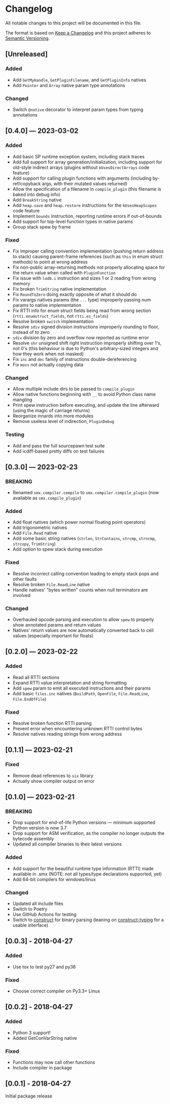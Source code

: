 # Changelog
All notable changes to this project will be documented in this file.

The format is based on [Keep a Changelog](http://keepachangelog.com/en/1.0.0/)
and this project adheres to [Semantic Versioning](http://semver.org/spec/v2.0.0.html).


## [Unreleased]
### Added
 - Add `GetMyHandle`, `GetPluginFilename`, and `GetPluginInfo` natives
 - Add `Pointer` and `Array` native param type annotations

### Changed
 - Switch `@native` decorator to interpret param types from typing annotations


## [0.4.0] — 2023-03-02
### Added
 - Add basic SP runtime exception system, including stack traces
 - Add full support for array generation/initialization, including support for old-style indirect arrays (plugins without `kUsesDirectArrays` code feature)
 - Add support for calling plugin functions with arguments (including by-ref/copyback args, with their mutated values returned)
 - Allow the specification of a filename in `compile_plugin` (this filename is baked into debug info)
 - Add `BreakString` native
 - Add `heap.save` and `heap.restore` instructions for the `kUsesHeapScopes` code feature
 - Implement `bounds` instruction, reporting runtime errors if out-of-bounds
 - Add support for top-level function types in native params
 - Group stack spew by frame

### Fixed
 - Fix improper calling convention implementation (pushing return address to stack) causing parent-frame references (such as `this` in enum struct methods) to point at wrong address
 - Fix non-public array-returning methods not properly allocating space for the return value when called with `PluginFunction`
 - Fix issue with `lodb.i` instruction and sizes 1 or 2 reading from wrong memory
 - Fix broken `TrimString` native implementation
 - Fix `RoundToZero` doing exactly opposite of what it should do
 - Fix varargs natives params (the `...` type) improperly passing num params to native implementation
 - Fix RTTI info for enum struct fields being read from wrong section (`rtti.enumstruct_fields`, not `rtti.es_fields`)
 - Resolve broken `switch` implementation
 - Resolve `sdiv` signed division instructions improperly rounding to floor, instead of to zero
 - `sdiv` division by zero and overflow now reported as runtime error
 - Resolve `shr` unsigned shift right instruction improperly shifting over 1's, not 0's (this behaviour is due to Python's arbitrary-sized integers and how they work when not masked)
 - Fix `inc` and `dec` family of instructions double-dereferencing
 - Fix `movs` not actually copying data

### Changed
 - Allow multiple include dirs to be passed to `compile_plugin`
 - Allow native functions beginning with `__` to avoid Python class name mangling
 - Print spew instruction before executing, and update the line afterward (using the magic of carriage returns)
 - Reorganize innards into more modules
 - Remove useless level of indirection, `PluginDebug`

### Testing
 - Add and pass the full sourcepawn test suite
 - Add icdiff-based pretty diffs on test failures


## [0.3.0] — 2023-02-23
### BREAKING
 - Renamed `smx.compiler.compile` to `smx.compiler.compile_plugin` (now available as `smx.compile_plugin`)

### Added
 - Add float natives (which power normal floating point operators)
 - Add trigonometric natives
 - Add `File.Read` native
 - Add some basic string natives (`strlen`, `StrContains`, `strcmp`, `strncmp`, `strcopy`, `TrimString`)
 - Add option to spew stack during execution

### Fixed
 - Resolve incorrect calling convention leading to empty stack pops and other faults
 - Resolve broken `File.ReadLine` native
 - Handle natives' "bytes written" counts when null terminators are involved

### Changed
 - Overhauled opcode parsing and execution to allow `spew` to properly show annotated params and return values
 - Natives' return values are now automatically converted back to cell values (especially important for floats)


## [0.2.0] — 2023-02-22
### Added
 - Read all RTTI sections
 - Expand RTTI value interpretation and string formatting
 - Add `spew` param to emit all executed instructions and their params
 - Add basic `files.inc` natives (`BuildPath`, `OpenFile`, `File.ReadLine`, `File.EndOfFile`)

### Fixed
 - Resolve broken function RTTI parsing
 - Prevent error when encountering unknown RTTI control bytes
 - Resolve natives reading strings from wrong address


## [0.1.1] — 2023-02-21
### Fixed
 - Remove dead references to `six` library
 - Actually show compiler output on error


## [0.1.0] — 2023-02-21
### BREAKING
 - Drop support for end-of-life Python versions — minimum supported Python version is now 3.7
 - Drop support for ASM verification, as the compiler no longer outputs the bytecode assembly
 - Updated all compiler binaries to their latest versions

### Added
 - Add support for the beautiful runtime type information (RTTI) made available in .smx (NOTE: not all types/type declarations supported, yet)
 - Add 64-bit compilers for windows/linux

### Changed
 - Updated all include files
 - Switch to Poetry
 - Use GitHub Actions for testing
 - Switch to [construct](https://construct.readthedocs.io/en/latest/) for binary parsing (leaning on [construct-typing](https://github.com/timrid/construct-typing) for a usable interface)


## [0.0.3] - 2018-04-27
### Added
 - Use tox to test py27 and py36

### Fixed
 - Choose correct compiler on Py3.3+ Linux


## [0.0.2] - 2018-04-27
### Added
 - Python 3 support!
 - Added GetConVarString native

### Fixed
 - Functions may now call other functions
 - Include compiler in package


## [0.0.1] - 2018-04-27
Initial package release

